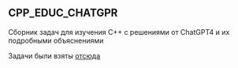 ## CPP_EDUC_CHATGPR

Сборник задач для изучения C++ с решениями от ChatGPT4 и их подробными объяснениями

Задачи были взяты [отсюда](http://cppstudio.com/cat/285/)
